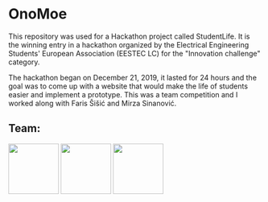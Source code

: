 OnoMoe
============

This repository was used for a Hackathon project called StudentLife.
It is the winning entry in a hackathon organized by the Electrical Engineering Students' European Association (EESTEC LC) for the "Innovation challenge" category. 

The hackathon began on December 21, 2019, it lasted for 24 hours and the
goal was to come up with a website that would make the life of students easier and implement a prototype. This was a team competition and I worked 
along with Faris Šišić and Mirza Sinanović. 

## Team:

<a href="https://github.com/fpoljcic" target="_blank"><img width="100px" height="100px" src="https://github.com/fpoljcic.png"></a>
<a href="https://github.com/silegrb" target="_blank"><img width="100px" height="100px" src="https://github.com/silegrb.png"></a>
<a href="https://github.com/msinanovic2" target="_blank"><img width="100px" height="100px" src="https://github.com/msinanovic2.png"></a>
